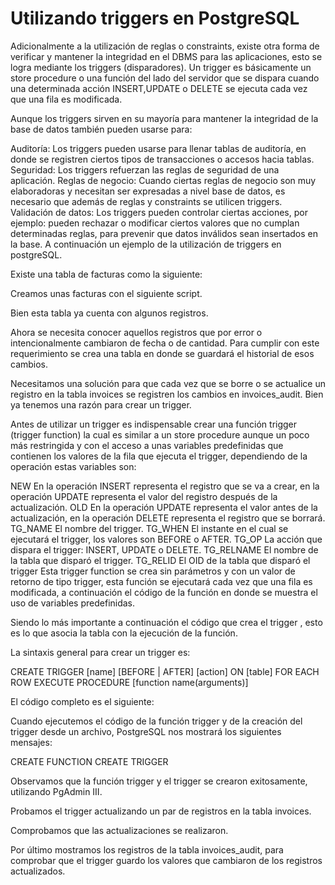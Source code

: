 # Utilizando triggers en PostgreSQL

Adicionalmente a la utilización de reglas o constraints, existe otra forma de verificar y mantener la integridad en el DBMS para las aplicaciones, esto se logra mediante los triggers (disparadores). Un trigger es básicamente un store procedure o una función del lado del servidor que se dispara cuando una determinada acción INSERT,UPDATE o DELETE se ejecuta cada vez que una fila es modificada.

Aunque los triggers sirven en su mayoría para mantener la integridad de la base de datos también pueden usarse para:

Auditoría: Los triggers pueden usarse para llenar tablas de auditoría, en donde se registren ciertos tipos de transacciones o accesos hacia tablas.
Seguridad: Los triggers refuerzan las reglas de seguridad de una aplicación.
Reglas de negocio: Cuando ciertas reglas de negocio son muy elaboradoras y necesitan ser expresadas a nivel base de datos, es necesario que además de reglas y constraints se utilicen triggers.
Validación de datos: Los triggers pueden controlar ciertas acciones, por ejemplo: pueden rechazar o modificar ciertos valores que no cumplan determinadas reglas, para prevenir que datos inválidos sean insertados en la base.
A continuación un ejemplo de la utilización de triggers en postgreSQL.

Existe una tabla de facturas como la siguiente:



Creamos unas facturas con el siguiente script.



Bien esta tabla ya cuenta con algunos registros.



Ahora se necesita conocer aquellos registros que por error o intencionalmente cambiaron de fecha o de cantidad. Para cumplir con este requerimiento se crea una tabla en donde se guardará el historial de esos cambios.



Necesitamos una solución para que cada vez que se borre o se actualice un registro en la tabla invoices se registren los cambios en invoices_audit. Bien ya tenemos una razón para crear un trigger.

Antes de utilizar un trigger es indispensable crear una función trigger (trigger function) la cual es similar a un store procedure aunque un poco más restringida y con el acceso a unas variables predefinidas que contienen los valores de la fila que ejecuta el trigger, dependiendo de la operación estas variables son:

NEW En la operación INSERT representa el registro que se va a crear, en la operación UPDATE representa el valor del registro después de la actualización.
OLD En la operación UPDATE representa el valor antes de la actualización, en la operación DELETE representa el registro que se borrará.
TG_NAME El nombre del trigger.
TG_WHEN El instante en el cual se ejecutará el trigger, los valores son BEFORE o AFTER.
TG_OP La acción que dispara el trigger: INSERT, UPDATE o DELETE.
TG_RELNAME El nombre de la tabla que disparó el trigger.
TG_RELID El OID de la tabla que disparó el trigger
Esta trigger function se crea sin parámetros y con un valor de retorno de tipo trigger, esta función se ejecutará cada vez que una fila es modificada, a continuación el código de la función en donde se muestra el uso de variables predefinidas.



Siendo lo más importante a continuación el código que crea el trigger , esto es lo que asocia la tabla con la ejecución de la función.

La sintaxis general para crear un trigger es:

CREATE TRIGGER [name] [BEFORE | AFTER] [action]
ON [table] FOR EACH ROW
EXECUTE PROCEDURE [function name(arguments)]
  
El código completo es el siguiente:



Cuando ejecutemos el código de la función trigger y de la creación del trigger desde un archivo, PostgreSQL nos mostrará los siguientes mensajes:

  CREATE FUNCTION
CREATE TRIGGER
  
Observamos que la función trigger y el trigger se crearon exitosamente, utilizando PgAdmin III.


Probamos el trigger actualizando un par de registros en la tabla invoices.



Comprobamos que las actualizaciones se realizaron.



Por último mostramos los registros de la tabla invoices_audit, para comprobar que el trigger guardo los valores que cambiaron de los registros actualizados.
